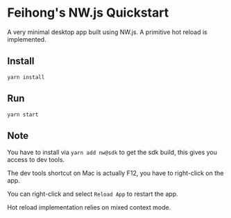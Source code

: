 # Feihong's NW.js Quickstart

A very minimal desktop app built using NW.js. A primitive hot reload is implemented.

## Install

    yarn install

## Run

    yarn start

## Note

You have to install via `yarn add nw@sdk` to get the sdk build, this gives you access to dev tools.

The dev tools shortcut on Mac is actually F12, you have to right-click on the app.

You can right-click and select `Reload App` to restart the app.

Hot reload implementation relies on mixed context mode.
